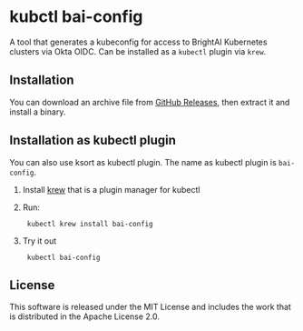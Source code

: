 # kubctl bai-config

A tool that generates a kubeconfig for access to BrightAI Kubernetes clusters via Okta OIDC.
Can be installed as a `kubectl` plugin via `krew`.

## Installation
You can download an archive file from [GitHub Releases](https://github.com/BrightDotAi/kubectl-bai-config/releases), then extract it and install a binary.

## Installation as kubectl plugin

You can also use ksort as kubectl plugin. The name as kubectl plugin is `bai-config`.

1. Install [krew](https://github.com/GoogleContainerTools/krew) that is a plugin manager for kubectl
2. Run:

        kubectl krew install bai-config

3. Try it out

        kubectl bai-config

## License

This software is released under the MIT License and includes the work that is distributed in the Apache License 2.0.